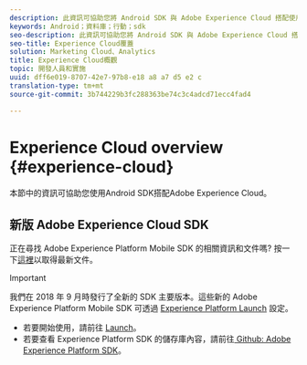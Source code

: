 ```yaml
---
description: 此資訊可協助您將 Android SDK 與 Adobe Experience Cloud 搭配使用。
keywords: Android；資料庫；行動；sdk
seo-description: 此資訊可協助您將 Android SDK 與 Adobe Experience Cloud 搭配使用。
seo-title: Experience Cloud覆蓋
solution: Marketing Cloud、Analytics
title: Experience Cloud概觀
topic: 開發人員和實施
uuid: dff6e019-8707-42e7-97b8-e18 a8 a7 d5 e2 c
translation-type: tm+mt
source-git-commit: 3b744229b3fc288363be74c3c4adcd71ecc4fad4

---
```



# Experience Cloud overview {#experience-cloud}

本節中的資訊可協助您使用Android SDK搭配Adobe Experience Cloud。

## 新版 Adobe Experience Cloud SDK

正在尋找 Adobe Experience Platform Mobile SDK 的相關資訊和文件嗎? 按一下[這裡](https://aep-sdks.gitbook.io/docs/)以取得最新文件。

>[!IMPORTANT]
>
>我們在 2018 年 9 月時發行了全新的 SDK 主要版本。這些新的 Adobe Experience Platform Mobile SDK 可透過 [Experience Platform Launch](https://www.adobe.com/experience-platform/launch.html) 設定。

* 若要開始使用，請前往 [Launch](https://launch.adobe.com/)。
* 若要查看 Experience Platform SDK 的儲存庫內容，請前往[ Github: Adobe Experience Platform SDK](https://github.com/Adobe-Marketing-Cloud/acp-sdks)。
